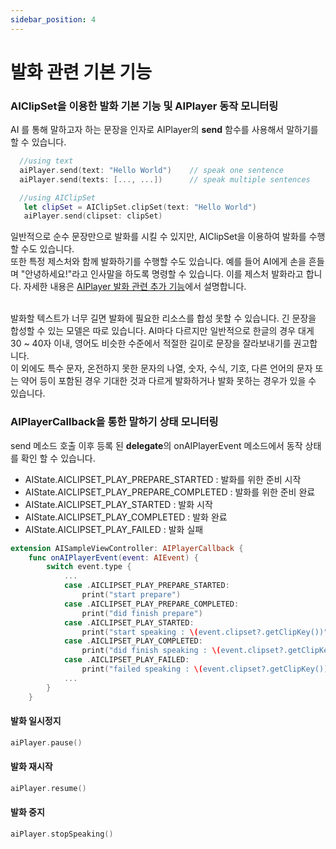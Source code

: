 ```yaml
---
sidebar_position: 4
---
```


# 발화 관련 기본 기능

### AIClipSet을 이용한 발화 기본 기능 및 AIPlayer 동작 모니터링

AI 를 통해 말하고자 하는 문장을 인자로 AIPlayer의 **send** 함수를 사용해서 말하기를 할 수 있습니다.

```swift
  //using text
  aiPlayer.send(text: "Hello World")	// speak one sentence
  aiPlayer.send(texts: [..., ...])		// speak multiple sentences

  //using AIClipSet
   let clipSet = AIClipSet.clipSet(text: "Hello World")
   aiPlayer.send(clipset: clipSet)
```

<!--말해야 할 문장이 너무 길면 합성에 실패할 수가 있다. <br/> -->

일반적으로 순수 문장만으로 발화를 시킬 수 있지만, AIClipSet을 이용하여 발화를 수행할 수도 있습니다. <br/>
또한 특정 제스처와 함께 발화하기를 수행할 수도 있습니다. 예를 들어 AI에게 손을 흔들며 "안녕하세요!"라고 인사말을 하도록 명령할 수 있습니다. 이를 제스처 발화라고 합니다. 자세한 내용은 [AIPlayer 발화 관련 추가 기능](#제스쳐-동작)에서 설명합니다. <br/> <br/>

발화할 텍스트가 너무 길면 발화에 필요한 리소스를 합성 못할 수 있습니다. 긴 문장을 합성할 수 있는 모델은 따로 있습니다. AI마다 다르지만 일반적으로 한글의 경우 대게 30 ~ 40자 이내, 영어도 비슷한 수준에서 적절한 길이로 문장을 잘라보내기를 권고합니다. <br/>
이 외에도 특수 문자, 온전하지 못한 문자의 나열, 숫자, 수식, 기호, 다른 언어의 문자 또는 약어 등이 포함된 경우 기대한 것과 다르게 발화하거나 발화 못하는 경우가 있을 수 있습니다.

### AIPlayerCallback을 통한 말하기 상태 모니터링

send 메소드 호출 이후 등록 된 **delegate**의 onAIPlayerEvent 메소드에서 동작 상태를 확인 할 수 있습니다.

- AIState.AICLIPSET_PLAY_PREPARE_STARTED : 발화를 위한 준비 시작
- AIState.AICLIPSET_PLAY_PREPARE_COMPLETED : 발화를 위한 준비 완료
- AIState.AICLIPSET_PLAY_STARTED : 발화 시작
- AIState.AICLIPSET_PLAY_COMPLETED : 발화 완료
- AIState.AICLIPSET_PLAY_FAILED : 발화 실패

```swift
extension AISampleViewController: AIPlayerCallback {
	func onAIPlayerEvent(event: AIEvent) {
	    switch event.type {
	    	...
	    	case .AICLIPSET_PLAY_PREPARE_STARTED:
                print("start prepare")
            case .AICLIPSET_PLAY_PREPARE_COMPLETED:
                print("did finish prepare")
            case .AICLIPSET_PLAY_STARTED:
                print("start speaking : \(event.clipset?.getClipKey())")
            case .AICLIPSET_PLAY_COMPLETED:
                print("did finish speaking : \(event.clipset?.getClipKey())")
			case .AICLIPSET_PLAY_FAILED:
                print("failed speaking : \(event.clipset?.getClipKey())")
	    	...
	    }
	}
```

#### 발화 일시정지

```swift
aiPlayer.pause()
```

#### 발화 재시작

```swift
aiPlayer.resume()
```

#### 발화 중지

```swift
aiPlayer.stopSpeaking()
```
